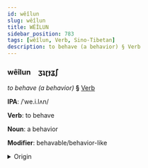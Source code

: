 ```yaml
---
id: wêîlun
slug: wêîlun
title: WÊÎLUN
sidebar_position: 783
tags: [wêîlun, Verb, Sino-Tibetan]
description: to behave (a behavior) § Verb
---
```


### wêîlun&emsp;<span kind="abugida">ʒʇɽɟʓ̃ʃ</span>

*to behave (a behavior)* **§** [Verb](../../tags/Verb)

**IPA**: /ˈwe.i.lʌn/

**Verb**: to behave

**Noun**: a behavior

**Modifier**: behavable/behavior-like

<details>
    <summary>Origin</summary>
    Mandarin 為人 wèirén [wei̯ɹən]<br/>
    <em>Sino-Tibetan Language Family</em>
</details>